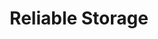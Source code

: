 ---
title: "Reliable Storage"
url: /bremerton/reliable-storage-northeast-old-military-road/
shop: Mieten
---